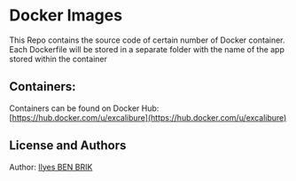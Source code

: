 Docker Images
==================

This Repo contains the source code of certain number of Docker container.
Each Dockerfile will be stored in a separate folder with the name of the app stored within the container

Containers:
-----
Containers can be found on Docker Hub:
[https://hub.docker.com/u/excalibure](https://hub.docker.com/u/excalibure)


License and Authors
-------------------
Author: [ Ilyes BEN BRIK ](https://github.com/Excalibure86)
